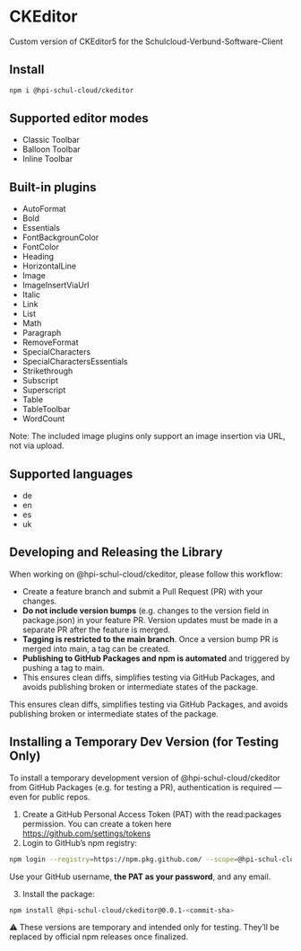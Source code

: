 # CKEditor

Custom version of CKEditor5 for the Schulcloud-Verbund-Software-Client

## Install

```sh
npm i @hpi-schul-cloud/ckeditor
```

## Supported editor modes

- Classic Toolbar
- Balloon Toolbar
- Inline Toolbar

## Built-in plugins

- AutoFormat
- Bold
- Essentials
- FontBackgrounColor
- FontColor
- Heading
- HorizontalLine
- Image
- ImageInsertViaUrl
- Italic
- Link
- List
- Math
- Paragraph
- RemoveFormat
- SpecialCharacters
- SpecialCharactersEssentials
- Strikethrough
- Subscript
- Superscript
- Table
- TableToolbar
- WordCount

Note: The included image plugins only support an image insertion via URL, not via upload.

## Supported languages

- de
- en
- es
- uk

## Developing and Releasing the Library

When working on @hpi-schul-cloud/ckeditor, please follow this workflow:

- Create a feature branch and submit a Pull Request (PR) with your changes.
- **Do not include version bumps** (e.g. changes to the version field in package.json) in your feature PR. Version updates must be made in a separate PR after the feature is merged.
- **Tagging is restricted to the main branch**. Once a version bump PR is merged into main, a tag can be created.
- **Publishing to GitHub Packages and npm is automated** and triggered by pushing a tag to main.
- This ensures clean diffs, simplifies testing via GitHub Packages, and avoids publishing broken or intermediate states of the package.

This ensures clean diffs, simplifies testing via GitHub Packages, and avoids publishing broken or intermediate states of the package.

## Installing a Temporary Dev Version (for Testing Only)

To install a temporary development version of @hpi-schul-cloud/ckeditor from GitHub Packages (e.g. for testing a PR), authentication is required — even for public repos.
1. Create a GitHub Personal Access Token (PAT) with the read:packages permission. You can create a token here https://github.com/settings/tokens
2. Login to GitHub’s npm registry:
```sh
npm login --registry=https://npm.pkg.github.com/ --scope=@hpi-schul-cloud
```
Use your GitHub username, **the PAT as your password**, and any email.

3. Install the package:
```sh
npm install @hpi-schul-cloud/ckeditor@0.0.1-<commit-sha>
```

⚠️ These versions are temporary and intended only for testing. They’ll be replaced by official npm releases once finalized.







